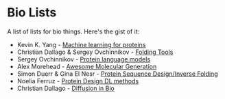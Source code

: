 # Bio Lists

A list of lists for bio things. Here's the gist of it:

- Kevin K. Yang - [Machine learning for proteins](https://github.com/yangkky/Machine-learning-for-proteins)
- Christian Dallago & Sergey Ovchinnikov - [Folding Tools](https://github.com/biolists/folding_tools)
- Sergey Ovchinnikov - [Protein language models](https://github.com/biolists/folding_tools/blob/main/pLM.md)
- Alex Morehead - [Awesome Molecular Generation](https://github.com/amorehead/awesome-molecular-generation)
- Simon Duerr & Gina El Nesr - [Protein Sequence Design/Inverse Folding](https://github.com/biolists/folding_tools/blob/main/proteinsequencedesign.md)
- Noelia Ferruz - [Protein Design DL methods](https://github.com/hefeda/tmp/blob/main/proteindesignDLmethods.md)
- Christian Dallago - [Diffusion in Bio](https://github.com/biolists/biodiffusion)
